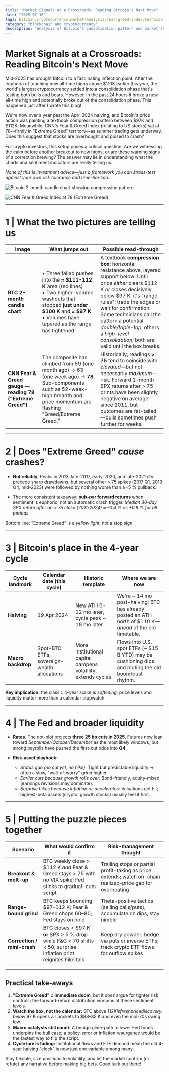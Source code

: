 ```yaml
---
title: "Market Signals at a Crossroads: Reading Bitcoin's Next Move"
date: "2025-07-10"
tags: bitcoin,cryptocurrency,market-analysis,fear-greed-index,technical-analysis,trading
category: "blockchain and cryptocurrency"
description: "Analysis of Bitcoin's consolidation pattern and market sentiment indicators in mid-2025, examining key technical levels and the Fear & Greed Index"
---
```


# Market Signals at a Crossroads: Reading Bitcoin's Next Move

Mid-2025 has brought Bitcoin to a fascinating inflection point. After the euphoria of touching new all-time highs above $110K earlier this year, the world's largest cryptocurrency settled into a consolidation phase that's testing both bulls and bears. However, in the past 24 hours it broke a new all-time high and potentially broke out of the consolidation phase. This happened just after I wrote this blog!

We're now over a year past the April 2024 halving, and Bitcoin's price action was painting a textbook compression pattern between $97K and $112K. Meanwhile, CNN's Fear & Greed Index (relating to US stocks) sat at 78—firmly in "Extreme Greed" territory—as summer trading gets underway. Does this suggest that stocks are overbought and poised to crash?

For crypto investors, this setup poses a critical question: Are we witnessing the calm before another breakout to new highs, or are these warning signs of a correction brewing? The answer may lie in understanding what the charts and sentiment indicators are really telling us.

*None of this is investment advice—just a framework you can stress-test against your own risk tolerance and time-horizon.*


![Bitcoin 2-month candle chart showing compression pattern](/images/bitcoin_price_July_2025.png)

![CNN Fear & Greed Index at 78 (Extreme Greed)](/images/fear_greed.png)

---

# 1 | What the two pictures are telling us


| Image | What jumps out | Possible read-through |
|-------|----------------|-----------------------|
| **BTC 2-month candle chart** | • Three failed pushes into the **≈ $111-112 K** area (red lines)  <br>• Two higher-volume washouts that stopped **just under $100 K** and **≈ $97 K**  <br>• Volumes have tapered as the range has tightened | A textbook **compression box**: horizontal resistance above, layered support below.  Until price *either* clears $112 K *or* closes decisively below $97 K, it's "range rules": trade the edges or wait for confirmation.  Some technicians call the pattern a potential *double/triple-top*, others a *high-level consolidation*; both are valid until the box breaks. |
| **CNN Fear & Greed gauge — reading 78 ("Extreme Greed")** | The composite has climbed from 59 (one month ago) → 63 (one week ago) → **78**.  Sub-components such as 52-week-high breadth and price momentum are flashing "Greed/Extreme Greed." | Historically, readings **> 75** tend to coincide with *elevated*—but not necessarily *maximum*—risk.  Forward 1-month SPX returns after > 75 prints have been slightly negative on average since 2011, but outcomes are fat-tailed—bulls sometimes push further for weeks. |

---

# 2 | Does "Extreme Greed" *cause* crashes?

* **Not reliably.**
  Peaks in 2013, late-2017, early-2020, and late-2021 *did* precede sharp drawdowns, but several other > 75 spikes (2017 Q1, 2019 Q4, mid-2023) were followed by nothing worse than a –5 % pullback.

* The more consistent takeaway: **sub-par forward returns** when sentiment is euphoric, not an automatic crash trigger.
  *Median 30-day SPX return after an > 75 close (2011-2024) ≈ –0.4 % vs +0.8 % for all periods.*

Bottom line: "Extreme Greed" is a *yellow light*, not a stop sign.

---

# 3 | Bitcoin's place in the 4-year cycle

| Cycle landmark | Calendar date (this cycle) | Historic template | Where we are now |
|----------------|---------------------------|-------------------|------------------|
| **Halving** | 19 Apr 2024 | New ATH 6-12 mo later, cycle peak ~ 18 mo later | We're ~ 14 mo post-halving; BTC has already posted an ATH north of $110 K—*ahead* of the old timetable. |
| **Macro backdrop** | Spot-BTC ETFs, sovereign-wealth allocations | More institutional capital dampens volatility, extends cycles | Flows into U.S. spot ETFs (~ $15 B YTD) may be cushioning dips and muting the old boom/bust rhythm. |

**Key implication:** the classic 4-year script is *softening*; price levels and liquidity matter more than a calendar stopwatch.

---

# 4 | The Fed and broader liquidity

* **Rates.**  The dot-plot projects **three 25 bp cuts in 2025**.  Futures now lean toward *September/October/December* as the most likely windows, but strong payrolls have pushed the first-cut odds into **Q4**.

* **Risk-asset playbook:**
  * *Status quo (no cut yet, no hike):* Tight but predictable liquidity → often a slow, "wall-of-worry" grind higher.
  * *Earlier cuts because growth rolls over:* Bond-friendly, equity-mixed (earnings revisions may dominate).
  * *Surprise hikes because inflation re-accelerates:* Valuations get hit; highest-beta assets (crypto, growth stocks) usually feel it first.

---

# 5 | Putting the puzzle pieces together

| Scenario | What would confirm it | Risk-management thought |
|----------|----------------------|-------------------------|
| **Breakout & melt-up** | BTC weekly close > $112 K *and* Fear & Greed stays > 75 with no VIX spike; Fed sticks to gradual-cuts script | Trailing stops or partial profit-taking as price extends; watch on-chain realized–price gap for overheating |
| **Range-bound grind** | BTC keeps bouncing $97–112 K; Fear & Greed chops 60–80; Fed stays on hold | Theta-positive tactics (selling calls/puts), accumulate on dips, stay nimble |
| **Correction / mini-crash** | BTC closes < $97 K **or** SPX > 5 % drop while F&G > 70 shifts < 50; surprise inflation print reignites hike talk | Keep dry powder; hedge via puts or inverse ETFs; track crypto ETF flows for outflow spikes |

---

## Practical take-aways

1. **"Extreme Greed" ≠ immediate doom**, but it *does* argue for tighter risk controls; the forward-return distribution worsens at these sentiment levels.
2. **Watch the box, not the calendar:** BTC above $112 K is fresh price discovery; below ~$97 K opens air pockets to $88–85 K and even the mid-70s swing low.
3. **Macro catalysts still count:** A benign glide-path to lower Fed funds underpins the bull case; a policy-error or inflation resurgence would be the fastest way to flip the script.
4. **Cycle lore is fading:** Institutional flows and ETF demand mean the old 4-year halving "clock" is now just one variable among many.

Stay flexible, size positions to volatility, and let the market confirm (or refute) any narrative before making big bets. Good luck out there! 